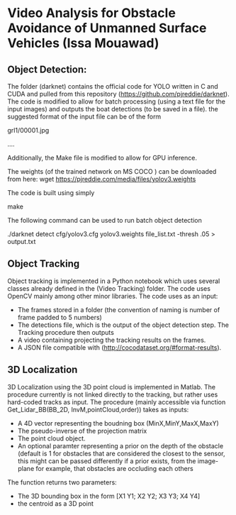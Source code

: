 # Video Analysis for Obstacle Avoidance of Unmanned Surface Vehicles (Issa Mouawad)

## Object Detection:
The folder (darknet) contains the official code for YOLO written in C and CUDA and pulled from this repository (https://github.com/pjreddie/darknet). The code is modified to allow for batch processing (using a text file for the input images) and outputs the boat detections (to be saved in a file).
the suggested format of the input file can be of the form

grl1/00001.jpg

....

Additionally, the Make file is modified to allow for GPU inference.

The weights (of the trained network on MS COCO ) can be downloaded from here: 
wget https://pjreddie.com/media/files/yolov3.weights

The code is built using simply 

make

The following command can be used to run batch object detection

./darknet detect cfg/yolov3.cfg yolov3.weights file_list.txt -thresh .05 > output.txt

## Object Tracking
Object tracking is implemented in a Python notebook which uses several classes already defined in the (Video Tracking) folder. The code uses OpenCV mainly among other minor libraries.
The code uses as an input:
* The frames stored in a folder (the convention of naming is number of frame padded to 5 numbers)
* The detections file, which is the output of the object detection step.
The Tracking procedure then outputs 
* A video containing projecting the tracking results on the frames.
* A JSON file compatible with (http://cocodataset.org/#format-results). 

## 3D Localization
3D Localization using the 3D point cloud is implemented in Matlab. The procedure currently is not linked directly to the tracking, but rather uses hard-coded tracks as input.
The procedure (mainly accessible via function Get_Lidar_BB(BB_2D, InvM,pointCloud,order)) takes as inputs:
* A 4D vector representing the boudning box (MinX,MinY,MaxX,MaxY)
* The pseudo-inverse of the projection matrix
* The point cloud object.
* An optional paramter representing a prior on the depth of the obstacle (default is 1 for obstacles that are considered the closest to the sensor, this might can be passed differently if a prior exists, from the image-plane for example, that obstacles are occluding each others

The function returns two parameters:
* The 3D bounding box in the form [X1 Y1; X2 Y2; X3 Y3; X4 Y4]
* the centroid as a 3D point
